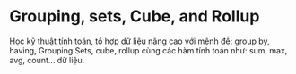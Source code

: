 # Grouping, sets, Cube, and Rollup

Học kỹ thuật tính toán, tổ hợp dữ liệu nâng cao với mệnh đề: group by, having, Grouping Sets, cube, rollup cùng các hàm tính toán như: sum, max, avg, count... dữ liệu.